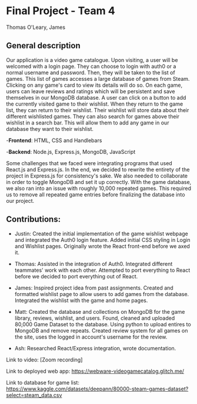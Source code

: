 # Final Project - Team 4
Thomas O'Leary, James

## General description

Our application is a video game catalogue. Upon visiting, a user will be welcomed with a login page. They can choose to login with auth0 or a normal username and password. Then, they will be taken to the list of games. This list of games accesses a large database of games from Steam. Clicking on any game's card to view its details will do so. On each game, users can leave reviews and ratings which will be persistent and save themselves in our MongoDB database.
A user can click on a button to add the currently visited game to their wishlist. When they return to the game list, they can return to their wishlist. Their wishlist will store data about their different wishlisted games. They can also search for games above their wishlist in a search bar. This will allow them to add any game in our database they want to their wishlist.

-**Frontend**: HTML, CSS and Handlebars

-**Backend**: Node.js, Express.js, MongoDB, JavaScript

Some challenges that we faced were integrating programs that used React.js and Express.js. In the end, we decided to rewrite the entirety of the project in Express.js for consistency's sake. We also needed to collaborate in order to toggle MongoDB and set it up correctly.
With the game database, we also ran into an issue with roughly 10,000 repeated games. This required us to remove all repeated game entries before finalizing the database into our project.

## Contributions:

- Justin: Created the initial implementation of the game wishlist webpage and integrated the Auth0 login feature.
  Added initial CSS styling in Login and Wishlist pages.
  Originally wrote the React front-end before we axed it.
  
- Thomas: Assisted in the integration of Auth0. Integrated different teammates' work with each other.
  Attempted to port everything to React before we decided to port everything out of React.

- James: Inspired project idea from past assignments.
  Created and formatted wishlist page to allow users to add games from the database.
  Integrated the wishlist with the game and home pages.

- Matt: Created the database and collections on MongoDB for the game library, reviews, wishlist, and users.
  Found, cleaned and uploaded 80,000 Game Dataset to the database. Using python to upload entires to MongoDB and remove repeats.
  Created review system for all games on the site, uses the logged in account's username for the review.

- Ash: Researched React/Express integration, wrote documentation.

Link to video: [Zoom recording]

Link to deployed web app: https://webware-videogamecatalog.glitch.me/

Link to database for game list: https://www.kaggle.com/datasets/deepann/80000-steam-games-dataset?select=steam_data.csv
